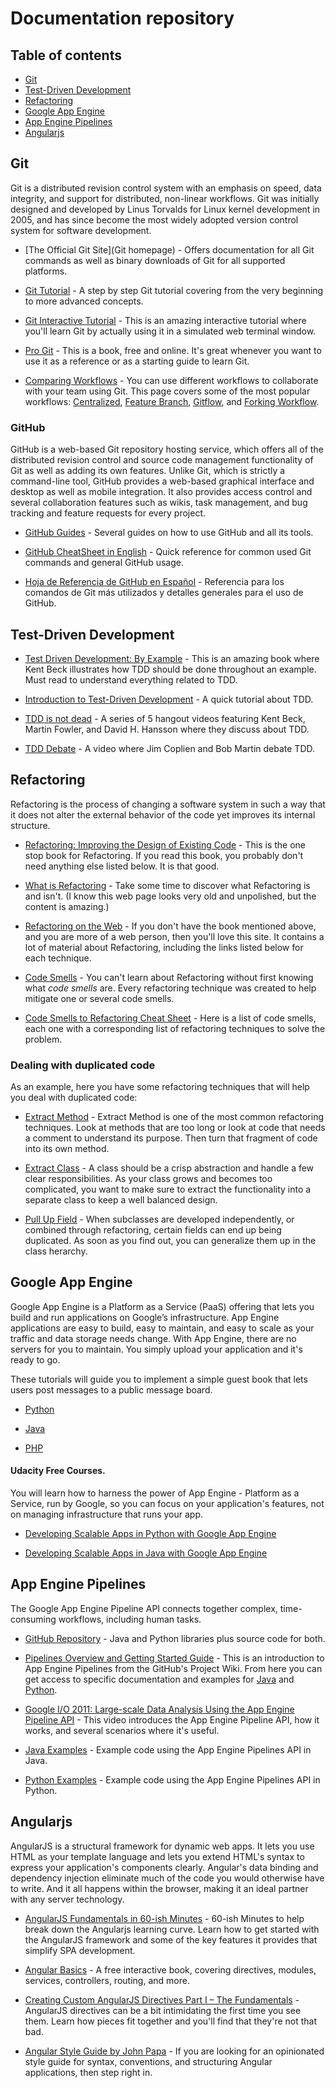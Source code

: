 # Documentation repository

## Table of contents

- [Git](#git)
- [Test-Driven Development](#test-driven-development)
- [Refactoring](#refactoring)
- [Google App Engine](#google-app-engine)
- [App Engine Pipelines](#app-engine-pipelines)
- [Angularjs](#angularjs)

## Git

Git is a distributed revision control system with an emphasis on speed, data integrity, and support for distributed, non-linear workflows. Git was initially designed and developed by Linus Torvalds for Linux kernel development in 2005, and has since become the most widely adopted version control system for software development.

* [The Official Git Site](Git homepage) - Offers documentation for all Git commands as well as binary downloads of Git for all supported platforms.

* [Git Tutorial](https://www.atlassian.com/git/tutorials/) - A step by step Git tutorial covering from the very beginning to more advanced concepts.

* [Git Interactive Tutorial](https://try.github.io/) - This is an amazing interactive tutorial where you'll learn Git by actually using it in a simulated web terminal window.

* [Pro Git](http://git-scm.com/book/en/v2) - This is a book, free and online. It's great whenever you want to use it as a reference or as a starting guide to learn Git. 

* [Comparing Workflows](https://www.atlassian.com/git/tutorials/comparing-workflows/) - You can use different workflows to collaborate with your team using Git. This page covers some of the most popular workflows: [Centralized](https://www.atlassian.com/git/tutorials/comparing-workflows/centralized-workflow), [Feature Branch](https://www.atlassian.com/git/tutorials/comparing-workflows/feature-branch-workflow), [Gitflow](https://www.atlassian.com/git/tutorials/comparing-workflows/gitflow-workflow), and [Forking Workflow](https://www.atlassian.com/git/tutorials/comparing-workflows/forking-workflow).

### GitHub

GitHub is a web-based Git repository hosting service, which offers all of the distributed revision control and source code management functionality of Git as well as adding its own features. Unlike Git, which is strictly a command-line tool, GitHub provides a web-based graphical interface and desktop as well as mobile integration. It also provides access control and several collaboration features such as wikis, task management, and bug tracking and feature requests for every project.

* [GitHub Guides](https://guides.github.com/) - Several guides on how to use GitHub and all its tools.

* [GitHub CheatSheet in English](https://training.github.com/kit/downloads/github-git-cheat-sheet.pdf) - Quick reference for common used Git commands and general GitHub usage.

* [Hoja de Referencia de GitHub en Español](https://training.github.com/kit/downloads/es/github-git-cheat-sheet.pdf) - Referencia para los comandos de Git más utilizados y detalles generales para el uso de GitHub.

## Test-Driven Development

* [Test Driven Development: By Example](http://www.amazon.com/Test-Driven-Development-Kent-Beck/dp/0321146530/ref=sr_1_1?ie=UTF8&qid=1430398587&sr=8-1&keywords=TDD) - This is an amazing book where Kent Beck illustrates how TDD should be done throughout an example. Must read to understand everything related to TDD.

* [Introduction to Test-Driven Development](http://agiledata.org/essays/tdd.html) - A quick tutorial about TDD.

* [TDD is not dead](https://blog.svpino.com/2014/05/15/tdd-is-not-dead) - A series of 5 hangout videos featuring Kent Beck, Martin Fowler, and  David H. Hansson where they discuss about TDD.

* [TDD Debate](https://www.youtube.com/watch?v=KtHQGs3zFAM) - A video where Jim Coplien and Bob Martin debate TDD. 

## Refactoring

Refactoring is the process of changing a software system in such a way that it does not alter the external behavior of the code yet improves its internal structure. 

* [Refactoring: Improving the Design of Existing Code](http://www.amazon.com/Refactoring-Improving-Design-Existing-Code/dp/0201485672/ref=sr_1_1?ie=UTF8&qid=1429640710&sr=8-1&keywords=refactoring) - This is the one stop book for Refactoring. If you read this book, you probably don't need anything else listed below. It is that good.

* [What is Refactoring](http://c2.com/cgi/wiki?WhatIsRefactoring) - Take some time to discover what Refactoring is and isn't. (I know this web page looks very old and unpolished, but the content is amazing.)

* [Refactoring on the Web](https://sourcemaking.com/refactoring) - If you don't have the book mentioned above, and you are more of a web person, then you'll love this site. It contains a lot of material about Refactoring, including the links listed below for each technique.

* [Code Smells](https://sourcemaking.com/refactoring/bad-smells-in-code) - You can't learn about Refactoring without first knowing what _code smells_ are. Every refactoring technique was created to help mitigate one or several code smells.

* [Code Smells to Refactoring Cheat Sheet](http://www.industriallogic.com/wp-content/uploads/2005/09/smellstorefactorings.pdf) - Here is a list of code smells, each one with a corresponding list of refactoring techniques to solve the problem.  

### Dealing with duplicated code
As an example, here you have some refactoring techniques that will help you deal with duplicated code:

* [Extract Method](https://sourcemaking.com/refactoring/extract-method) - Extract Method is one of the most common refactoring techniques. Look at methods that are too long or look at code that needs a comment to understand its purpose. Then turn that fragment of code into its own method.

* [Extract Class](https://sourcemaking.com/refactoring/extract-class) - A class should be a crisp abstraction and handle a few clear responsibilities. As your class grows and becomes too complicated, you want to make sure to extract the functionality into a separate class to keep a well balanced design.

* [Pull Up Field](https://sourcemaking.com/refactoring/pull-up-field) - When subclasses are developed independently, or combined through refactoring, certain fields can end up being duplicated. As soon as you find out, you can generalize them up in the class herarchy.

## Google App Engine

Google App Engine is a Platform as a Service (PaaS) offering that lets you build and run applications on Google’s infrastructure. App Engine applications are easy to build, easy to maintain, and easy to scale as your traffic and data storage needs change. With App Engine, there are no servers for you to maintain. You simply upload your application and it's ready to go. 

These tutorials will guide you to implement a simple guest book that lets users post messages to a public message board.

* [Python](https://cloud.google.com/appengine/docs/python/gettingstartedpython27/introduction)

* [Java](https://cloud.google.com/appengine/docs/java/gettingstarted/introduction)

* [PHP](https://cloud.google.com/appengine/docs/php/gettingstarted/introduction)

#### Udacity Free Courses.

You will learn how to harness the power of App Engine - Platform as a Service, run by Google, so you can focus on your application's features, not on managing infrastructure that runs your app.

* [Developing Scalable Apps in Python with Google App Engine](https://www.udacity.com/course/developing-scalable-apps-in-python--ud858)

* [Developing Scalable Apps in Java with Google App Engine](https://www.udacity.com/course/developing-scalable-apps-in-java--ud859)

## App Engine Pipelines

The Google App Engine Pipeline API connects together complex, time-consuming workflows, including human tasks. 

* [GitHub Repository](https://github.com/GoogleCloudPlatform/appengine-pipelines) - Java and Python libraries plus source code for both.

* [Pipelines Overview and Getting Started Guide](https://github.com/GoogleCloudPlatform/appengine-pipelines/wiki) - This is an introduction to App Engine Pipelines from the GitHub's Project Wiki. From here you can get access to specific documentation and examples for [Java](https://github.com/GoogleCloudPlatform/appengine-pipelines/wiki/Java) and [Python](https://github.com/GoogleCloudPlatform/appengine-pipelines/wiki/Python).

* [Google I/O 2011: Large-scale Data Analysis Using the App Engine Pipeline API](https://www.youtube.com/watch?v=Rsfy_TYA2ZY) - This video introduces the App Engine Pipeline API, how it works, and several scenarios where it's useful.

* [Java Examples](https://github.com/GoogleCloudPlatform/appengine-pipelines/tree/master/java/example/src/com/google/appengine/tools/pipeline/demo) - Example code using the App Engine Pipelines API in Java.

* [Python Examples](https://github.com/GoogleCloudPlatform/appengine-pipelines/tree/master/python/demo) - Example code using the App Engine Pipelines API in Python.


## Angularjs

AngularJS is a structural framework for dynamic web apps. It lets you use HTML as your template language and lets you extend HTML's syntax to express your application's components clearly. Angular's data binding and dependency injection eliminate much of the code you would otherwise have to write. And it all happens within the browser, making it an ideal partner with any server technology.

* [AngularJS Fundamentals in 60-ish Minutes](http://weblogs.asp.net/dwahlin/video-tutorial-angularjs-fundamentals-in-60-ish-minutes) - 60-ish Minutes to help break down the Angularjs learning curve. Learn how to get started with the AngularJS framework and some of the key features it provides that simplify SPA development.

* [Angular Basics](http://www.angularjsbook.com/) - A free interactive book, covering directives, modules, services, controllers, routing, and more.

* [Creating Custom AngularJS Directives Part I – The Fundamentals](http://weblogs.asp.net/dwahlin/creating-custom-angularjs-directives-part-i-the-fundamentals) - AngularJS directives can be a bit intimidating the first time you see them. Learn how pieces fit together and you'll find that they're not that bad.

* [Angular Style Guide by John Papa](https://github.com/johnpapa/angular-styleguide) - If you are looking for an opinionated style guide for syntax, conventions, and structuring Angular applications, then step right in.



